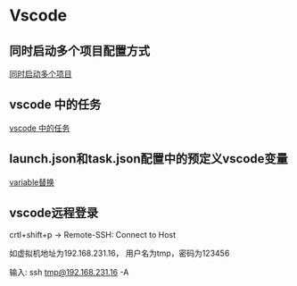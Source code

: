 # Vscode

## 同时启动多个项目配置方式

[同时启动多个项目](Vscode_Compound_Launch_Configurations.md)

## vscode 中的任务

[vscode 中的任务](Vscode_Tasks.md)

## launch.json和task.json配置中的预定义vscode变量

[variable替换](Vscode_Variable_Substitution.md)

## vscode远程登录

crtl+shift+p -> Remote-SSH: Connect to Host

如虚拟机地址为192.168.231.16， 用户名为tmp，密码为123456

输入: ssh tmp@192.168.231.16 -A

